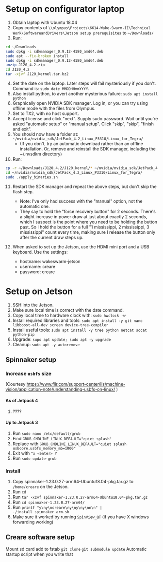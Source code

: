 # Setup on configurator laptop

1. Obtain laptop with Ubuntu 18.04
2. Copy contents of `\\olympus\Projects\6614-Wake-Swarm-II\Technical Work\SoftwareandDrivers\Jetson setup prerequisites` to `~/Downloads/`
3. Run:
````bash
cd ~/Downloads
sudo dpkg -i sdkmanager_0.9.12-4180_amd64.deb
sudo apt --fix-broken install
sudo dpkg -i sdkmanager_0.9.12-4180_amd64.deb
unzip J120_4.2.zip
cd J120_4.2
tar -xjvf J120_kernel.tar.bz2
````

4. Set the date on the laptop.  Later steps will fail mysteriously if you don't.  Command is: `sudo date MMDDHHmmYYYY`.
5. Also install python, to avert another mysterious failure: `sudo apt install python`
6. Graphically open NVIDIA SDK manager.  Log in, or you can try using offline mode with the files from Olympus.
7. Set to TX2, with no host support.
8. Accept license and click "next".  Supply sudo password.  Wait until you're asked "automatic setup" or "manual setup".  Click "skip", "skip", "finish and exit".
9. You should now have a folder at:
`~/nvidia/nvidia_sdk/JetPack_4.2_Linux_P3310/Linux_for_Tegra/`
    - (If you don't, try an automatic download rather than an offline installation.  Or, remove and reinstall the SDK manager, including the ~/.nvsdkm directory)
10. Run:
````bash
cp -r ~/Downloads/J120_4.2/J120_kernel/* ~/nvidia/nvidia_sdk/JetPack_4.2_Linux_P3310/Linux_for_Tegra/
cd ~/nvidia/nvidia_sdk/JetPack_4.2_Linux_P3310/Linux_for_Tegra/
sudo ./apply_binaries.sh
````

11. Restart the SDK manager and repeat the above steps, but don't skip the flash step.
    - Note: I've only had success with the "manual" option, not the automatic one.
    - They say to hold the "force recovery button" for 2 seconds.  There's a slight increase in power draw at just about exactly 2 seconds, which I suspect is the point where you need to be holding the button past.  So I hold the button for a full "1 mississippi, 2 mississippi, 3 mississippi" count every time, making sure I release the button only after the current draw steps up.

12. When asked to set up the Jetson, use the HDMI mini port and a USB keyboard.  Use the settings:
    - hostname: wakeswarm-jetson
    - username: creare
    - password: creare

# Setup on Jetson

1. SSH into the Jetson.
2. Make sure local time is correct with the date command.
3. Copy local time to hardware clock with: `sudo hwclock -w`
4. Install required libraries and tools: `sudo apt install -y git nano libboost-all-dev screen device-tree-compiler`
5. Install useful tools: `sudo apt install -y tree python netcat socat python-pip`
6. Upgrade: `supo apt update; sudo apt -y upgrade`
7. Cleanup: `sudo apt -y autoremove`

## Spinnaker setup

### Increase `usbfs` size
(Courtesy https://www.flir.com/support-center/iis/machine-vision/application-note/understanding-usbfs-on-linux/ )

#### As of Jetpack 4
1. ????

#### Up to Jetpack 3
1. Run `sudo nano /etc/default/grub`
2. Find `GRUB_CMDLINE_LINUX_DEFAULT="quiet splash"`
3. Replace with `GRUB_CMDLINE_LINUX_DEFAULT="quiet splash usbcore.usbfs_memory_mb=1000"`
4. Exit with `^x <enter> Y`
4. Run `sudo update-grub`

### Install

1. Copy spinnaker-1.23.0.27-arm64-Ubuntu18.04-pkg.tar.gz to `/home/creare` on the Jetson.
2. Run `cd`
3. Run `tar -xzvf spinnaker-1.23.0.27-arm64-Ubuntu18.04-pkg.tar.gz`
4. Run `cd spinnaker-1.23.0.27-arm64/`
5. Run `printf "y\ny\ncreare\ny\ny\ny\nn\n" | ./install_spinnaker_arm.sh`
6. Make sure it worked by running `SpinView_QT` (if you have X windows forwarding working)

## Creare software setup
Mount sd card
add to fstab
`git clone`
`git submodule update`
Automatic startup script when you write that